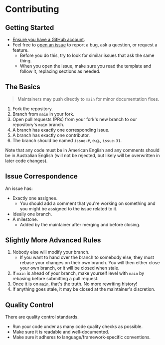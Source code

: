 # Contributing

## Getting Started

- [Ensure you have a GitHub account](https://github.com/join).
- Feel free to [open an issue](/issues/new) to report a bug, ask a question, or request a feature.
  - Before you do this, try to look for similar issues that ask the same thing.
  - When you open the issue, make sure you read the template and follow it, replacing sections as needed.

## The Basics

> Maintainers may push directly to `main` for minor documentation fixes.

1. Fork the repository.
2. Branch from `main` in your fork.
3. Open pull requests (PRs) from your fork's new branch to our repository's `main` branch.
4. A branch has exactly one corresponding issue.
5. A branch has exactly one contributor.
6. The branch should be named `issue-#`, e.g., `issue-31`.

Note that any code must be in American English and any comments should be in Australian English (will not be rejected,
but likely will be overwritten in later code changes).

## Issue Correspondence

An issue has:

- Exactly one assignee.
  - You should add a comment that you're working on something and you might be assigned to the issue related to it.
- Ideally one branch.
- A milestone.
  - Added by the maintainer after merging and before closing.

## Slightly More Advanced Rules

1. Nobody else will modify your branch.
    - If you want to hand over the branch to somebody else, they must rebase your changes on their own branch. You
      will then either close your own branch, or it will be closed when stale.
2. If `main` is ahead of your branch, make yourself level with `main` by rebasing before submitting a pull request.
3. Once it is on `main`, that's the truth. No more rewriting history!
4. If anything goes stale, it may be closed at the maintainer's discretion.

## Quality Control

There are quality control standards.

- Run your code under as many code quality checks as possible.
- Make sure it is readable and well-documented.
- Make sure it adheres to language/framework-specific conventions.
